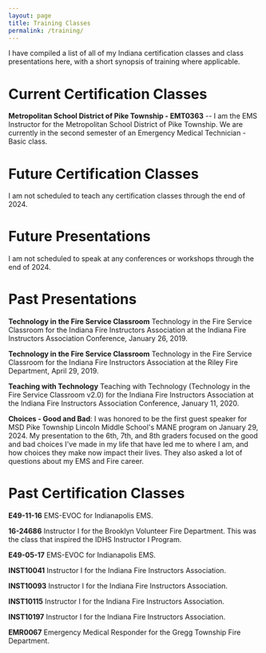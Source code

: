 ```yaml
---
layout: page
title: Training Classes
permalink: /training/
---
```

I have compiled a list of all of my Indiana certification classes and class presentations here, 
with a short synopsis of training where applicable.

# Current Certification Classes #

**Metropolitan School District of Pike Township - EMT0363** -- I am the EMS Instructor for the Metropolitan School District of Pike Township.  We are currently in the second semester of an Emergency Medical Technician - Basic class.

# Future Certification Classes #

I am not scheduled to teach any certification classes through the end of 2024.

# Future Presentations #

I am not scheduled to speak at any conferences or workshops through the end of 2024. 

# Past Presentations #
**Technology in the Fire Service Classroom** 
Technology in the Fire Service Classroom for the Indiana Fire Instructors Association at the 
Indiana Fire Instructors Association Conference, January 26, 2019.

**Technology in the Fire Service Classroom** 
Technology in the Fire Service Classroom for the Indiana Fire Instructors Association at the 
Riley Fire Department, April 29, 2019.

**Teaching with Technology** Teaching with Technology (Technology in the Fire Service Classroom v2.0) 
for the Indiana Fire Instructors Association at the Indiana Fire Instructors Association Conference, January 11, 2020.

**Choices - Good and Bad**: I was honored to be the first guest speaker for MSD Pike Township Lincoln Middle School's MANE program on January 29, 2024.  My presentation to the 6th, 7th, and 8th graders focused on the good and bad choices I've made in my life that have led me to where I am, and how choices they make now impact their lives.  They also asked a lot of questions about my EMS and Fire career.   

# Past Certification Classes #
**E49-11-16** EMS-EVOC for Indianapolis EMS.

**16-24686** Instructor I for the Brooklyn Volunteer Fire Department.  This was the class that inspired the IDHS Instructor I Program.

**E49-05-17** EMS-EVOC for Indianapolis EMS.

**INST10041** Instructor I for the Indiana Fire Instructors Association. 

**INST10093** Instructor I for the Indiana Fire Instructors Association.

**INST10115** Instructor I for the Indiana Fire Instructors Association.

**INST10197** Instructor I for the Indiana Fire Instructors Association.

**EMR0067** Emergency Medical Responder for the Gregg Township Fire Department.
